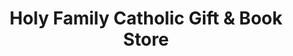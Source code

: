 ---
title: "Holy Family Catholic Gift & Book Store"
url: /langley/holy-family-catholic-gift-and-book-store/
shop: books
---